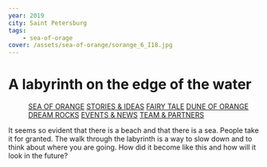 ```yaml
---
year: 2019
city: Saint Petersburg
tags:
    - sea-of-orage
cover: /assets/sea-of-orange/sorange_6_I18.jpg
---
```


# A labyrinth on the edge of the water

<Menu>
<a href="/sea-of-orange">SEA OF ORANGE</a>
<a href="/sea-of-orange/stories-and-ideas">STORIES & IDEAS</a>
<a href="/sea-of-orange/fairytale">FAIRY TALE</a>
<a href="/sea-of-orange/dune-of-orange">DUNE OF ORANGE</a>
<a href="/sea-of-orange/dreamrocks">DREAM ROCKS</a>
<a href="/sea-of-orange/events-and-news">EVENTS & NEWS</a>
<a href="/sea-of-orange/team-and-partners">TEAM & PARTNERS</a>
</Menu>

It seems so evident that there is a beach and that there is a sea. People take it for granted. The walk through the labyrinth is a way to slow down and to think about where you are going. How did it become like this and how will it look in the future?
